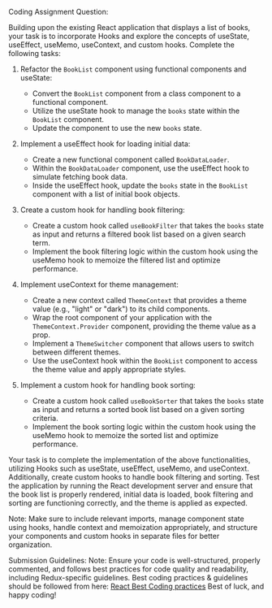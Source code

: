 Coding Assignment Question:

Building upon the existing React application that displays a list of books, your task is to incorporate Hooks and explore the concepts of useState, useEffect, useMemo, useContext, and custom hooks. Complete the following tasks:

1. Refactor the `BookList` component using functional components and useState:
   - Convert the `BookList` component from a class component to a functional component.
   - Utilize the useState hook to manage the `books` state within the `BookList` component.
   - Update the component to use the new `books` state.

2. Implement a useEffect hook for loading initial data:
   - Create a new functional component called `BookDataLoader`.
   - Within the `BookDataLoader` component, use the useEffect hook to simulate fetching book data.
   - Inside the useEffect hook, update the `books` state in the `BookList` component with a list of initial book objects.

3. Create a custom hook for handling book filtering:
   - Create a custom hook called `useBookFilter` that takes the `books` state as input and returns a filtered book list based on a given search term.
   - Implement the book filtering logic within the custom hook using the useMemo hook to memoize the filtered list and optimize performance.

4. Implement useContext for theme management:
   - Create a new context called `ThemeContext` that provides a theme value (e.g., "light" or "dark") to its child components.
   - Wrap the root component of your application with the `ThemeContext.Provider` component, providing the theme value as a prop.
   - Implement a `ThemeSwitcher` component that allows users to switch between different themes.
   - Use the useContext hook within the `BookList` component to access the theme value and apply appropriate styles.

5. Implement a custom hook for handling book sorting:
   - Create a custom hook called `useBookSorter` that takes the `books` state as input and returns a sorted book list based on a given sorting criteria.
   - Implement the book sorting logic within the custom hook using the useMemo hook to memoize the sorted list and optimize performance.

Your task is to complete the implementation of the above functionalities, utilizing Hooks such as useState, useEffect, useMemo, and useContext. Additionally, create custom hooks to handle book filtering and sorting. Test the application by running the React development server and ensure that the book list is properly rendered, initial data is loaded, book filtering and sorting are functioning correctly, and the theme is applied as expected.

Note: Make sure to include relevant imports, manage component state using hooks, handle context and memoization appropriately, and structure your components and custom hooks in separate files for better organization.


Submission Guidelines: 
Note: Ensure your code is well-structured, properly commented, and follows best practices for code quality and readability, including Redux-specific guidelines.
Best coding practices & guidelines should be followed from here: [React Best Coding practices](https://github.com/imranmd/ReactBestPracticesAndGuidelines/)
Best of luck, and happy coding!